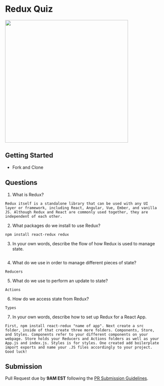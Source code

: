 # Redux Quiz

<img src="https://chriscourses.com/img/blog/redux/redux.jpg" height="400px"/>

## Getting Started

- Fork and Clone

## Questions

1. What is Redux?

```
Redux itself is a standalone library that can be used with any UI layer or framework, including React, Angular, Vue, Ember, and vanilla JS. Although Redux and React are commonly used together, they are independent of each other.
```

2. What packages do we install to use Redux?

```
npm install react-redux redux
```

3. In your own words, describe the flow of how Redux is used to manage state.

```Redux allows our components to store state and passed through as props
```

4. What do we use in order to manage different pieces of state?

```
Reducers
```

5. What do we use to perform an update to state?

```
Actions
```

6. How do we access state from Redux?

```
Types
```

7. In your own words, describe how to set up Redux for a React App.

```
First, npm install react-redux "name of app". Next create a src folder, inside of that create three more folders. Components, Store, and Styles. Components refer to your different components on your webpage. Store holds your Reducers and Actions folders as well as your App.js and index.js. Styles is for styles. One created add boilerplate import exports and name your .JS files accordingly to your project. Good luck!
```

## Submission

Pull Request due by **9AM EST** following the [PR Submission Guidelines](https://github.com/SEI-R-2-22/template_pull_request).

